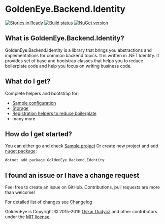 ﻿# GoldenEye.Backend.Identity
[![Stories in Ready](https://badge.waffle.io/oskardudycz/GoldenEye.png?label=ready&title=Ready)](https://waffle.io/oskardudycz/GoldenEye)
[![Build status](https://ci.appveyor.com/api/projects/status/1mtm4h33cvur6kob?svg=true)](https://ci.appveyor.com/project/oskardudycz/goldeneye-Identity)
[![NuGet version](https://badge.fury.io/nu/GoldenEye.Backend.Identity.svg)](https://badge.fury.io/nu/GoldenEye.Backend.Identity)

What is GoldenEye.Backend.Identity?
--------------------------------
GoldenEye.Backend.Identity is a library that brings you abstractions and implementations for common backend topics. It is written in .NET Identity. It provides set of base and bootstrap classes that helps you to reduce boilerplate code and help you focus on writing business code.

What do I get?
--------------------------------
Complete helpers and bootstrap for:
- [Sample configuration](Clients)
- [Storage](Storage)
- [Registration helpers to reduce boilerplate](Registration/Registration.cs)
- many more

How do I get started?
--------------------------------
You can either go and check [Sample project](../../Sample/Security/Backend.Identity.Sample/Readme.md)
Or create new project and add [nuget package](https://www.nuget.org/packages/GoldenEye.Backend.Identity):

`dotnet add package GoldenEye.Backend.Identity`

I found an issue or I have a change request
--------------------------------
Feel free to create an issue on GitHub. Contributions, pull requests are more than welcome!

For detailed list of changes see [Changelog](Changelog.md)  

GoldenEye is Copyright &copy; 2015-2019 [Oskar Dudycz](http://oskar-dudycz.pl) and other contributors under the [MIT license](../../../LICENSE.txt).
